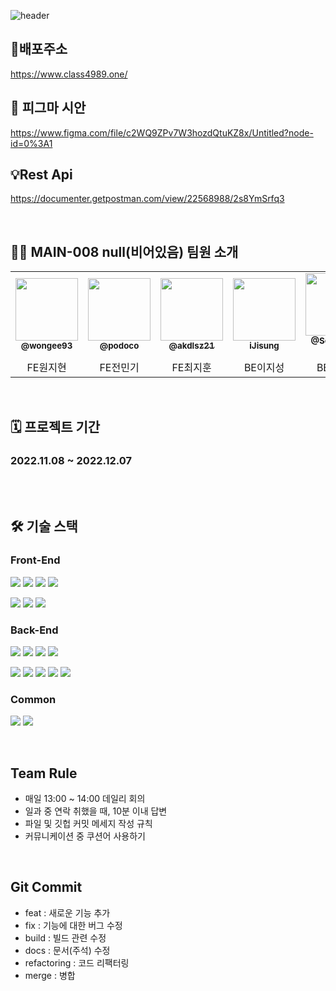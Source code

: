 ![header](https://capsule-render.vercel.app/api?type=Cylinder&color=FF9E0F&height=100&section=header&text=class4989(진행중)%20&fontSize=45)

## 📍배포주소
https://www.class4989.one/
## 🔗 피그마 시안
https://www.figma.com/file/c2WQ9ZPv7W3hozdQtuKZ8x/Untitled?node-id=0%3A1

## 💡Rest Api
https://documenter.getpostman.com/view/22568988/2s8YmSrfq3


<br/>

## 🧑‍💻 MAIN-008 null(비어있음) 팀원 소개

<div> 

<table>
  <tr>
     <td align="center"><a href="https://github.com/wongee93"><img src=https://avatars.githubusercontent.com/u/107908373?v=4 width="100px;"/><br/><sub><b>@wongee93</b></sub></a><br/>
     </td>
     <td align="center"><a href="https://github.com/podoco"><img src="https://avatars.githubusercontent.com/u/103816228?v=4" width="100px;"/><br/><sub><b>@podoco</b></sub></a><br/>
     </td>
     <td align="center"><a href="https://github.com/akdlsz21"><img src=https://avatars.githubusercontent.com/u/81629070?v=4 width="100px;"/><br/><sub><b>@akdlsz21</b></sub></a><br/>
     </td>
     <td align="center"><a href="https://github.com/iJisung"><img src=https://avatars.githubusercontent.com/u/13814876?v=4 width="100px;" alt=""/><br/><sub><b>iJisung</b></sub></a><br /></td>
     <td align="center"><a href="https://github.com/Seung-IL-Bang"><img src=https://avatars.githubusercontent.com/u/87510898?v=4 width="100px;"/><br /><sub><b>@Seung-IL-Bang</b></sub></a><br /></td>
     <td align="center"><a href="https://github.com/hyoreal"><img src=https://avatars.githubusercontent.com/u/102732425?v=4 width="100px;"/><br /><sub><b>@hyoreal</b></sub></a><br /></td>
  </tr>
  <tr>
      <td align="center">FE원지현</td>
      <td align="center">FE전민기</td>
      <td align="center">FE최지훈</td>
      <td align="center">BE이지성</td>
      <td align="center">BE방승일</td>
      <td align="center">BE서효진</td>    
  </tr>
</table>
</div>

<br/>

## 🗓 프로젝트 기간

### 2022.11.08 ~ 2022.12.07

<br/>


<br/>

## 🛠 기술 스택

### Front-End

<img src="https://img.shields.io/badge/html5-E34F26?style=for-the-badge&logo=html5&logoColor=white"> <img src="https://img.shields.io/badge/css-1572B6?style=for-the-badge&logo=css3&logoColor=white"> <img src="https://img.shields.io/badge/typescript-3178C6?style=for-the-badge&logo=typescript&logoColor=black"> <img src="https://img.shields.io/badge/react-61DAFB?style=for-the-badge&logo=react&logoColor=black"> 


<img src="https://img.shields.io/badge/styledcomponents-DB7093?style=for-the-badge&logo=styledcomponents&logoColor=black"> <img src="https://img.shields.io/badge/Axios-181717?style=for-the-badge&logo=Axios&logoColor=white"> <img src="https://img.shields.io/badge/Vercel-000000?style=for-the-badge&logo=Vercel&logoColor=white">


### Back-End

<img src="https://img.shields.io/badge/java-007396?style=for-the-badge&logo=OpenJDK&logoColor=white"> <img src="https://img.shields.io/badge/Spring Boot-6DB33F?style=for-the-badge&logo=Spring Boot&logoColor=white"> <img src="https://img.shields.io/badge/Spring Security-6DB33F?style=for-the-badge&logo=Spring Security&logoColor=white"> <img src="https://img.shields.io/badge/Spring Data JPA-0ABF53?style=for-the-badge">

<img src="https://img.shields.io/badge/MySQL-4479A1?style=for-the-badge&logo=MySQL&logoColor=white"> <img src="https://img.shields.io/badge/NGINX-181717?style=for-the-badge&logo=NGINX&logoColor=white"> <img src="https://img.shields.io/badge/AWS-232F3E?style=for-the-badge&logo=AmazonAWS&logoColor=white"> <img src="https://img.shields.io/badge/Amazon EC2-FF9900?style=for-the-badge&logo=AmazonEC2&logoColor=white"> <img src="https://img.shields.io/badge/Amazon RDS-527FFF?style=for-the-badge&logo=AmazonRDS&logoColor=white">


### Common
<img src="https://img.shields.io/badge/git-F05032?style=for-the-badge&logo=git&logoColor=white"> <img src="https://img.shields.io/badge/github-181717?style=for-the-badge&logo=github&logoColor=white">


<br/>

## Team Rule
- 매일 13:00 ~ 14:00 데일리 회의
- 일과 중 연락 취했을 때, 10분 이내 답변
- 파일 및 깃헙 커밋 메세지 작성 규칙
- 커뮤니케이션 중 쿠션어 사용하기

<br/>

## Git Commit 
- feat : 새로운 기능 추가
- fix : 기능에 대한 버그 수정
- build : 빌드 관련 수정
- docs : 문서(주석) 수정
- refactoring : 코드 리팩터링 
- merge : 병합
